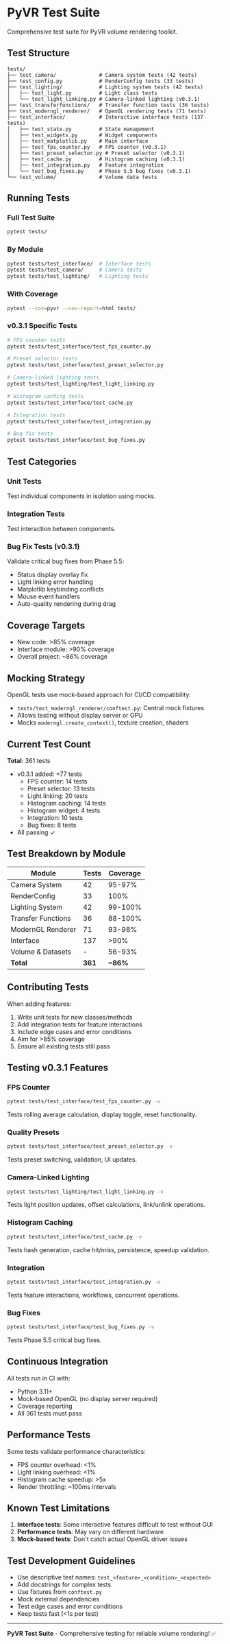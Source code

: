 # PyVR Test Suite

Comprehensive test suite for PyVR volume rendering toolkit.

## Test Structure

```
tests/
├── test_camera/              # Camera system tests (42 tests)
├── test_config.py            # RenderConfig tests (33 tests)
├── test_lighting/            # Lighting system tests (42 tests)
│   ├── test_light.py         # Light class tests
│   └── test_light_linking.py # Camera-linked lighting (v0.3.1)
├── test_transferfunctions/   # Transfer function tests (36 tests)
├── test_moderngl_renderer/   # OpenGL rendering tests (71 tests)
├── test_interface/           # Interactive interface tests (137 tests)
│   ├── test_state.py         # State management
│   ├── test_widgets.py       # Widget components
│   ├── test_matplotlib.py    # Main interface
│   ├── test_fps_counter.py   # FPS counter (v0.3.1)
│   ├── test_preset_selector.py # Preset selector (v0.3.1)
│   ├── test_cache.py         # Histogram caching (v0.3.1)
│   ├── test_integration.py   # Feature integration
│   └── test_bug_fixes.py     # Phase 5.5 bug fixes (v0.3.1)
└── test_volume/              # Volume data tests
```

## Running Tests

### Full Test Suite
```bash
pytest tests/
```

### By Module
```bash
pytest tests/test_interface/  # Interface tests
pytest tests/test_camera/     # Camera tests
pytest tests/test_lighting/   # Lighting tests
```

### With Coverage
```bash
pytest --cov=pyvr --cov-report=html tests/
```

### v0.3.1 Specific Tests
```bash
# FPS counter tests
pytest tests/test_interface/test_fps_counter.py

# Preset selector tests
pytest tests/test_interface/test_preset_selector.py

# Camera-linked lighting tests
pytest tests/test_lighting/test_light_linking.py

# Histogram caching tests
pytest tests/test_interface/test_cache.py

# Integration tests
pytest tests/test_interface/test_integration.py

# Bug fix tests
pytest tests/test_interface/test_bug_fixes.py
```

## Test Categories

### Unit Tests
Test individual components in isolation using mocks.

### Integration Tests
Test interaction between components.

### Bug Fix Tests (v0.3.1)
Validate critical bug fixes from Phase 5.5:
- Status display overlay fix
- Light linking error handling
- Matplotlib keybinding conflicts
- Mouse event handlers
- Auto-quality rendering during drag

## Coverage Targets

- New code: >85% coverage
- Interface module: >90% coverage
- Overall project: ~86% coverage

## Mocking Strategy

OpenGL tests use mock-based approach for CI/CD compatibility:
- `tests/test_moderngl_renderer/conftest.py`: Central mock fixtures
- Allows testing without display server or GPU
- Mocks `moderngl.create_context()`, texture creation, shaders

## Current Test Count

**Total**: 361 tests
- v0.3.1 added: +77 tests
  - FPS counter: 14 tests
  - Preset selector: 13 tests
  - Light linking: 20 tests
  - Histogram caching: 14 tests
  - Histogram widget: 4 tests
  - Integration: 10 tests
  - Bug fixes: 8 tests
- All passing ✓

## Test Breakdown by Module

| Module | Tests | Coverage |
|--------|-------|----------|
| Camera System | 42 | 95-97% |
| RenderConfig | 33 | 100% |
| Lighting System | 42 | 99-100% |
| Transfer Functions | 36 | 88-100% |
| ModernGL Renderer | 71 | 93-98% |
| Interface | 137 | >90% |
| Volume & Datasets | - | 56-93% |
| **Total** | **361** | **~86%** |

## Contributing Tests

When adding features:
1. Write unit tests for new classes/methods
2. Add integration tests for feature interactions
3. Include edge cases and error conditions
4. Aim for >85% coverage
5. Ensure all existing tests still pass

## Testing v0.3.1 Features

### FPS Counter
```bash
pytest tests/test_interface/test_fps_counter.py -v
```
Tests rolling average calculation, display toggle, reset functionality.

### Quality Presets
```bash
pytest tests/test_interface/test_preset_selector.py -v
```
Tests preset switching, validation, UI updates.

### Camera-Linked Lighting
```bash
pytest tests/test_lighting/test_light_linking.py -v
```
Tests light position updates, offset calculations, link/unlink operations.

### Histogram Caching
```bash
pytest tests/test_interface/test_cache.py -v
```
Tests hash generation, cache hit/miss, persistence, speedup validation.

### Integration
```bash
pytest tests/test_interface/test_integration.py -v
```
Tests feature interactions, workflows, concurrent operations.

### Bug Fixes
```bash
pytest tests/test_interface/test_bug_fixes.py -v
```
Tests Phase 5.5 critical bug fixes.

## Continuous Integration

All tests run in CI with:
- Python 3.11+
- Mock-based OpenGL (no display server required)
- Coverage reporting
- All 361 tests must pass

## Performance Tests

Some tests validate performance characteristics:
- FPS counter overhead: <1%
- Light linking overhead: <1%
- Histogram cache speedup: >5x
- Render throttling: ~100ms intervals

## Known Test Limitations

1. **Interface tests**: Some interactive features difficult to test without GUI
2. **Performance tests**: May vary on different hardware
3. **Mock-based tests**: Don't catch actual OpenGL driver issues

## Test Development Guidelines

- Use descriptive test names: `test_<feature>_<condition>_<expected>`
- Add docstrings for complex tests
- Use fixtures from `conftest.py`
- Mock external dependencies
- Test edge cases and error conditions
- Keep tests fast (<1s per test)

---

**PyVR Test Suite** - Comprehensive testing for reliable volume rendering! ✅
